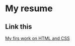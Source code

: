 # My resume

## Link this

[My firs work on HTML and CSS](https://andzinov.github.io/resume/myresume)
